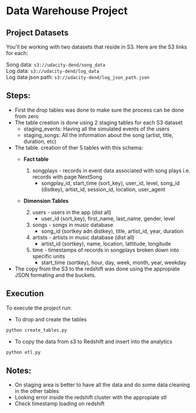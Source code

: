 # Data Warehouse Project

## Project Datasets
You'll be working with two datasets that reside in S3. Here are the S3 links for each:

Song data: `s3://udacity-dend/song_data` <br>
Log data: `s3://udacity-dend/log_data`<br>
Log data json path: `s3://udacity-dend/log_json_path.json`<br>

## Steps:
- First the drop tables was done to make sure the process can be done from zero
- The table creation is done using 2 staging tables for each S3 dataset
    - staging_events: Having all the simulated events of the users
    - staging_songs: All the information about the song (artist, title, duration, etc)
- The table. creation of ther 5 tables with this schema:
    - **Fact table**

        1. songplays - records in event data associated with song plays i.e. records with page NextSong
            - songplay_id, start_time (sort_key), user_id, level, song_id (distkey), artist_id, session_id, location, user_agent
    - **Dimension Tables**

        2. users - users in the app (dist all)
            - user_id (sort_key), first_name, last_name, gender, level
        3. songs - songs in music database
            - song_id (sortkey adn distkey), title, artist_id, year, duration
        4. artists - artists in music database (dist all)
            - artist_id (sortkey), name, location, lattitude, longitude
        5. time - timestamps of records in songplays broken down into specific units
            - start_time (sortkey), hour, day, week, month, year, weekday
- The copy from the S3 to the redshift was done using the appropiate JSON formating and the buckets.

## Execution
To execute the project run:
- To drop and create the tables
```python
python create_tables.py
```
- To copy the data from s3 to Redshift and insert into the analytics 
```python
python etl.py
```

## Notes:
- On staging area is better to have all the data and do some data cleaning in 
the other tables
- Looking error inside the redshift cluster with the appropiate stl
- Check timestamp loading on redshift